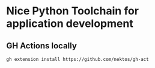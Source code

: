 # Nice Python Toolchain for application development

## GH Actions locally

```bash
gh extension install https://github.com/nektos/gh-act
```
